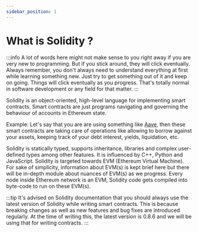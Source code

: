 ```yaml
---
sidebar_position: 1
---
```


# What is Solidity ? 

:::info 
A lot of words here might not make sense to you right away if you are very new to programming. But if you stick around, they will click eventually. Always remember, you don't always need to understand everything at first while learning something new. Just try to get something out of it and keep on going. Things will click eventually as you progress. That's totally normal in software development or any field for that matter. 
:::

Solidity is an object-oriented, high-level language for implementing smart contracts. Smart contracts are just programs navigating and governing the behaviour of accounts in Ethereum state. 

Example: Let's say that you are are using something like [Aave](https://aave.com/), then these smart contracts are taking care of operations like allowing to borrow against your assets, keeping track of your debt interest, yields, liquidation, etc.

Solidity is statically typed, supports inheritance, libraries and complex user-defined types among other features. It is influenced by C++, Python and JavaScript. Solidity is targeted towards EVM (Ethereum Virtual Machine). For sake of simplicity, information about EVM(s) is kept brief here but there will be in-depth module about nuances of EVM(s) as we progress. Every node inside Ethereum network is an EVM, Solidity code gets compiled into byte-code to run on these EVM(s).

:::tip
It's advised on Solidity documentation that you should always use the latest version of Solidity while writing smart contracts. This is because breaking changes as well as new features and bug fixes are introduced regularly. At the time of writing this, the latest version is 0.8.6 and we will be using that for writing contracts.
:::


